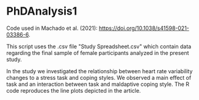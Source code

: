 # PhDAnalysis1

Code used in Machado et al. (2021): https://doi.org/10.1038/s41598-021-03386-6.

This script uses the .csv file "Study Spreadsheet.csv" which contain data regarding the final sample of female participants analyzed in the present study.

In the study we investigated the relationship between heart rate variability changes to a stress task and coping styles.
We observed a main effect of task and an interaction between task and maldaptive coping style. The R code reproduces the line plots depicted in the article.
